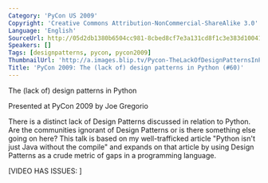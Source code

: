 ```yaml
---
Category: 'PyCon US 2009'
Copyright: 'Creative Commons Attribution-NonCommercial-ShareAlike 3.0'
Language: 'English'
SourceUrl: http://05d2db1380b6504cc981-8cbed8cf7e3a131cd8f1c3e383d10041.r93.cf2.rackcdn.com/pycon-us-2009/146_pycon-2009-the-lack-of-design-patterns-in-python-60.mp4
Speakers: []
Tags: [designpatterns, pycon, pycon2009]
ThumbnailUrl: 'http://a.images.blip.tv/Pycon-TheLackOfDesignPatternsInPython277-764.jpg'
Title: 'PyCon 2009: The (lack of) design patterns in Python (#60)'
---
```

The (lack of) design patterns in Python

  
Presented at PyCon 2009 by Joe Gregorio

  
There is a distinct lack of Design Patterns discussed in relation to Python.
Are the communities ignorant of Design Patterns or is there something else
going on here? This talk is based on my well-trafficked article "Python isn't
just Java without the compile" and expands on that article by using Design
Patterns as a crude metric of gaps in a programming language.

  
[VIDEO HAS ISSUES: ]

